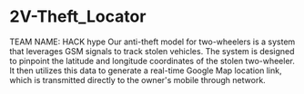 # 2V-Theft_Locator
TEAM NAME: HACK hype
Our anti-theft model for two-wheelers is a system that leverages GSM signals to track stolen vehicles. The system is designed to pinpoint the latitude and longitude coordinates of the stolen two-wheeler. It then utilizes this data to generate a real-time Google Map location link, which is transmitted directly to the owner's mobile through network.
